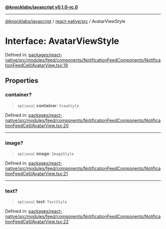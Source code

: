 [**@knocklabs/javascript v0.1.0-rc.0**](../../../README.md)

***

[@knocklabs/javascript](../../../modules.md) / [react-native/src](../README.md) / AvatarViewStyle

# Interface: AvatarViewStyle

Defined in: [packages/react-native/src/modules/feed/components/NotificationFeedComponents/NotificationFeedCell/AvatarView.tsx:19](https://github.com/knocklabs/javascript/blob/main/packages/react-native/src/modules/feed/components/NotificationFeedComponents/NotificationFeedCell/AvatarView.tsx#L19)

## Properties

### container?

> `optional` **container**: `ViewStyle`

Defined in: [packages/react-native/src/modules/feed/components/NotificationFeedComponents/NotificationFeedCell/AvatarView.tsx:20](https://github.com/knocklabs/javascript/blob/main/packages/react-native/src/modules/feed/components/NotificationFeedComponents/NotificationFeedCell/AvatarView.tsx#L20)

***

### image?

> `optional` **image**: `ImageStyle`

Defined in: [packages/react-native/src/modules/feed/components/NotificationFeedComponents/NotificationFeedCell/AvatarView.tsx:21](https://github.com/knocklabs/javascript/blob/main/packages/react-native/src/modules/feed/components/NotificationFeedComponents/NotificationFeedCell/AvatarView.tsx#L21)

***

### text?

> `optional` **text**: `TextStyle`

Defined in: [packages/react-native/src/modules/feed/components/NotificationFeedComponents/NotificationFeedCell/AvatarView.tsx:22](https://github.com/knocklabs/javascript/blob/main/packages/react-native/src/modules/feed/components/NotificationFeedComponents/NotificationFeedCell/AvatarView.tsx#L22)
